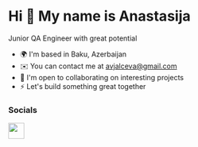 Hi 👋 My name is Anastasija
===========================

Junior QA Engineer with great potential

* 🌍  I'm based in Baku, Azerbaijan
* ✉️  You can contact me at [avjalceva@gmail.com](mailto:avjalceva@gmail.com)
* 🤝  I'm open to collaborating on interesting projects
* ⚡  Let's build something great together


### Socials

<p align="left"> <a href="https://www.github.com/anastas250" target="_blank" rel="noreferrer"> <picture> <source media="(prefers-color-scheme: dark)" srcset="https://raw.githubusercontent.com/danielcranney/readme-generator/main/public/icons/socials/github-dark.svg" /> <source media="(prefers-color-scheme: light)" srcset="https://raw.githubusercontent.com/danielcranney/readme-generator/main/public/icons/socials/github.svg" /> <img src="https://raw.githubusercontent.com/danielcranney/readme-generator/main/public/icons/socials/github.svg" width="32" height="32" /> </picture> </a></p>

